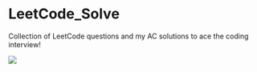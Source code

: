 # LeetCode_Solve
Collection of LeetCode questions and my AC solutions to ace the coding interview!

![](https://leetcard.jacoblin.cool/Ihsan_Nahid?theme=nord&font=Alef&ext=heatmap)
